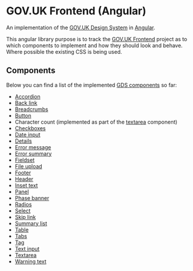 # GOV.UK Frontend (Angular)

An implementation of the [GOV.UK Design System](https://design-system.service.gov.uk/)
in [Angular](https://angular.io/).

This angular library purpose is to track the
[GOV.UK Frontend](https://github.com/alphagov/govuk-frontend) project
as to which components to implement and how they should look and behave.
Where possible the existing CSS is being used.

## Components

Below you can find a list of the implemented [GDS components](https://design-system.service.gov.uk/components/) so far:

- [Accordion](projects/ngx-govuk-frontend/src/lib/accordion/README.md)
- [Back link](projects/ngx-govuk-frontend/src/lib/back-link/README.md)
- [Breadcrumbs](projects/ngx-govuk-frontend/src/lib/breadcrumbs/README.md)
- [Button](projects/ngx-govuk-frontend/src/lib/directives/button/README.md)
- Character count (implemented as part of the [textarea](projects/ngx-govuk-frontend/src/lib/textarea/README.md) component)
- [Checkboxes](projects/ngx-govuk-frontend/src/lib/checkboxes/README.md)
- [Date input](projects/ngx-govuk-frontend/src/lib/date-input/README.md)
- [Details](projects/ngx-govuk-frontend/src/lib/details/README.md)
- [Error message](projects/ngx-govuk-frontend/src/lib/error-message)
- [Error summary](projects/ngx-govuk-frontend/src/lib/error-summary/README.md)
- [Fieldset](projects/ngx-govuk-frontend/src/lib/fieldset/README.md)
- [File upload](projects/ngx-govuk-frontend/src/lib/file-upload/README.md)
- [Footer](projects/ngx-govuk-frontend/src/lib/footer/README.md)
- [Header](projects/ngx-govuk-frontend/src/lib/header/README.md)
- [Inset text](projects/ngx-govuk-frontend/src/lib/directives/inset-text/README.md)
- [Panel](projects/ngx-govuk-frontend/src/lib/panel/README.md)
- [Phase banner](projects/ngx-govuk-frontend/src/lib/phase-banner/README.md)
- [Radios](projects/ngx-govuk-frontend/src/lib/radio/README.md)
- [Select](projects/ngx-govuk-frontend/src/lib/select/README.md)
- [Skip link](projects/ngx-govuk-frontend/src/lib/skip-link/README.md)
- [Summary list](projects/ngx-govuk-frontend/src/lib/summary-list/README.md)
- [Table](projects/ngx-govuk-frontend/src/lib/table/README.md)
- [Tabs](projects/ngx-govuk-frontend/src/lib/tabs/README.md)
- [Tag](projects/ngx-govuk-frontend/src/lib/tag/README.md)
- [Text input](projects/ngx-govuk-frontend/src/lib/text-input/README.md)
- [Textarea](projects/ngx-govuk-frontend/src/lib/textarea/README.md)
- [Warning text](projects/ngx-govuk-frontend/src/lib/warning-text/README.md)
